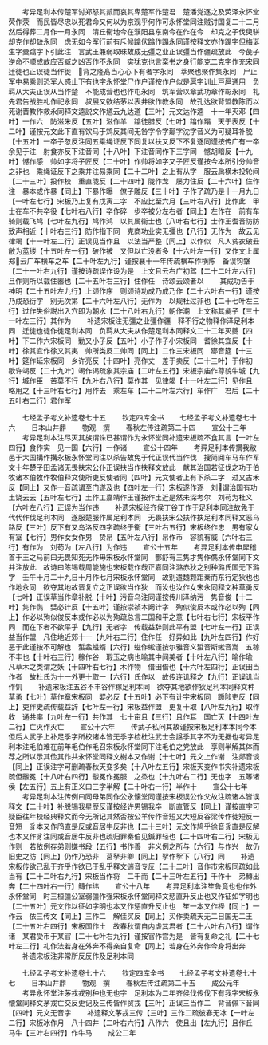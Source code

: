 <!-- { "loadSidebar": true } -->
　　考异足利本传楚军讨郑怒其贰而哀其卑楚军作楚君　楚潘党逐之及荧泽永怀堂荧作荥　而民皆尽忠以死君命又何以为京观乎何作可永怀堂同注贼讨国复二十二月然后得葬二月作一月永同　清丘衞地今在濮阳县东南今在作在今　却克之子伐臾骈却克作却缺永同　虑无如今军行前有斥候蹹伏蹹作蹋永同谨按释文亦作蹋字但梅诞生字彚蹹字下引此注　言武王兼弱取昧故成无彊之业正误彊当作疆疏放此　今彘子逆命不顺成故应否臧之凶否作不永同　实犹克也言栾书之身行能克二克字作充宋同　迁徒也正误徒当作徙　背之隆髙当心心下有者字永同　萃聚也聚作集永同　尸止军中易乘则恐军人惑止下有也字永怀堂尸作户谨按作户似是扈字训止戸扈通用　负羁从大夫正误从当作楚　不能成营也也作屯永同　筑军营以章武功章作彰永同　礼先君告战胜礼作祀永同　叔展又欲结茅以表井欲作教永同　故孔达欲背盟教陈而以死谢晋教作救永同释文逵説文作馗云九达道【三叶】元文达作逵　十一年灭邓【四叶】一作六　防滋朱反【五叶】滋作羊　蹹徒腊反【七叶】蹹作蹋　天于表反【十二叶】谨按元文此下直有饮马于鸩反其间无咎字令字郔字沈字音义为可疑耳补脱【十五叶】一卒子忽反注同五乘绳证反下同复以扶又反下不复逐同谨按传广有一卒余见于注　射食亦反下注音同【十八叶】下注音同作下三字同　憾胡暗反【十九叶】憾作感　帅如字将子匠反【二十叶】作帅将如字又子匠反谨按今本所引分帅音之非也　乘绳证反下之乘并注易乘同【二十二叶】之上有从字　服云扄横木投轮间【二十三叶】投作校　重直陇反【二十四叶】陇作龙　屡力住反【二十六叶】住作注　暴本或作暴【同上】下暴作曝　僚子雕反【三十叶】子作了疏乃是十一月九日【一叶左七行】宋板乃上复有戊寅二字　不应比至六月【三叶右八行】比作此　甲士在车不共卒役【七叶右八行】卒作碎　步卒被分左右者【同上】左作在　前有车骑则载飞鸠【七叶左九行】鸠作鸿　以其属衞士也【八叶右七行】士作王耆音防防致声相近【十叶右三行】防作指下同　克商功业实无彊也【八行】无作为　故云见律竭【十一叶左二行】正误见当作且　以法当严整【同上】以作似　凡人贫衣破丑敝为蓝缕【十五叶左一行】破作被　又但以亡没者多【十六叶左一行】又作文上属　郑云广车横车之车【二十叶左九行】谨按襄十一年传疏横车作横陈　备误钩鞶【二十一叶右九行】谨按诗疏误作设为是　上文且云右广初驾【二十二叶左六行】且作则所以载住器也【二十五叶右三行】住作任　诗颂云颂者以
　　其成功告于神明【二十五叶左九行】上颂作序　则颂诗功成乃成乃作【二十六叶右一行】谨按乃成恐衍字　别无次第【二十六叶左八行】无作为　以规杜过非也【二十七叶左三行】过作失俗説出入穴即为朝水【二十八叶右九行】朝作潮　上文称其彘子【三十一叶左三行】其作为
　　补遗宋板注无彊之业彊作疆　释不行之物释作泽足利本同　迁徒也徒作徙足利本同　负羁从大夫从作楚足利本同释文二十二年灭夔【四叶】下二作六宋板同　勦又小子反【五叶】小子作子小宋板同　耆徐其宜反【十叶】徐其宜作徐又其夷　帅所类反二帅同【同上】二作三宋板同　郔音筵【十三叶】筵作延宋板同　乡许亮反【十四叶】亮作丈　差于卖反【二十三叶】于作初　歇许竭反【二十九叶】竭作谒疏象其宗庙【二叶左五行】宋板宗庙作尊貌牛城【九行】城作臣　苦莫不行【九叶右八行】莫作其　见律竭【十一叶左二行】见作且　略用之【十三叶右七行】用作去　乘左车【二十二叶左六行】车作广　君后【二十五叶右二行】君作军















　　七经孟子考文补遗卷七十五
　　钦定四库全书
　　七经孟子考文补遗卷七十六
　　日本山井鼎
　　物观　撰
　　春秋左传注疏第二十四
　　宣公十三年
　　考异足利本注尽灭其族谓诛已甚谓作为永怀堂同补遗宋板疏不食其言【一叶左四行】食作实　见一国【六行】一作诸
　　宣公十四年
　　考异足利本传搆我敝邑于大国搆作搆永板永怀堂同注以杀告故免于代正误代当作伐　搜简阅车马车作军　文十年楚子田孟诸无畏扶宋公仆正误扶当作抶释文放此　献其治国若征伐之功于伯牧诸本伯牧作牧伯释文使所吏反使者同【四叶】元文使者上有下杀二字　过又古禾反【同上】又作一音疏谓至门遂及也【四叶左一行】宋板遂作逐　刘谓治国有功土饶云云【五叶左七行】土作工嘉靖作王谨按作土近是然未深考尔　刘苟为杜义【六叶左八行】正误为当作违
　　补遗宋板经齐侯丁谷丁作于足利本同注故免于代代作伐足利本同　遂服楚服作属足利本同　无畏扶宋公扶作抶足利本同释文恶乌路反【三叶】反下有又乌洛反四字疏终于衞【三叶右五行】宋板终作忠　男有家女有室【七行】男作女女作男　贽帛【五叶左八行】帛作币　容貌有威【六叶右三行】有作为　刘苟为【左八行】为作违
　　宣公十五年
　　考异足利本传申犀稽首于王之马前曰无畏知死无作毋宋板永怀堂同　酆舒有三隽才隽作儁永怀堂同下文并注放此　故诗曰陈锡载周能施也宋板载作哉正嘉同注潞赤狄之别种潞氏国无下潞字　壬午十月二十九日十月作七月宋板永怀堂同　故别遣魏颗距秦而东行定狄也也作地永同　欲夺其地故晋复立之正误欲当作狄　而汝也汝作女宋永同释文种草勇反【七叶】正误草当作章补脱【十叶】污音乌注同谨按传川泽纳污　隽音俊【十二叶】隽作儁　嬖必计反【十五叶】谨按崇祯本阙计字　殉似俊反本或作必以殉【同上】作必以殉似俊反本或作必以为殉疏总言二国和平之意【七叶右七行】宋板平作同　而在下者不欲平乎【九行】无者字　传载益辞则此平有盟【七叶左一行】正误益当作盟　凡住地近郊十一【九叶右二行】住作任　好异如此【九叶左四行】作好恶于此谨按不可解也　蜤螽螆蝑【六行】螆作蜙谨按尔雅音义蜤音斯蜙音嵩　五稼不丰也【十叶右三行】稼作谷　瑕玉之病也喻其中间美者【十叶左八行】喻作瑜　凡草木之类谓之妖【十四叶右七行】木作物　借田借也【十六叶左四行】正误田当作者　故杜氏为十一外更十取一【六行】氏作以　故传连讥释之【九行】正误讥当作饥
　　补遗宋板注五谷不丰谷作稼足利本同　欲夺其地欲作狄足利本同释文种草勇【七叶】草作章宋板同　嬖必反【十五叶】必下有计字宋板同　踬陟吏反【同上】吏作史疏传载益辞【七叶左一行】宋板益作盟　更复十取【八叶左九行】取作收　通共率【九叶左一行】共作其　七十亩且【三行】且作耳　国亡灭【十四叶左二行】亡灭作灭亡
　　宣公十六年
　　传武子私问其故谨按宋板足利本本同今本但后人武子上补足季字所校诸本皆无季字检杜注武士会諡季其字不为无据也考异足利本注毛伯难在前年毛伯作毛召宋板永怀堂同下注毛伯之党放此　享则半解其体而荐之所以示其俭其作共永怀堂同释文榭本又作谢【十七叶】元文上作谢　注郯音谈【同上】正误注字可删疏春秋天变多矣【十八叶左五行】宋板天变作书灾补遗宋板疏但黻冕【十八叶右四行】黻冕作冕服　之烝也【十九叶右二行】无也字　五等诸侯【左五行】五上有正义曰三字半解【二十叶右一行】半作十
　　宣公十七年
　　考异足利本注传例曰同母弟同作公永懐堂同谨按宋板误公作父故注疏诸本皆误释文【二十叶】补脱锡我星歴反谨按经许男锡我卒　断直管反【同上】谨按直字可疑臣往年校经典释文而今无所记其然否按公羊传作音短又大短反谷梁传作徒短反一音短　豸本又作鸤直是反或音居牛反非也【二十三叶】元文作鸠乎徐音豸直是反解也本又作豸注同或音居牛反非也疏归罪秦伯见鍼罪轻也【二十四叶右二行】宋板见作则　若依例存弟则嫌书段【五行】书作善　非义例之所与【六行】与作兴　故仍旧史之防【同上】仍作乃恐非　莒拏非卿【同上】挐作挐下【八行】同
　　补遗宋板传欲己乱于齐乎作欲已于乱乎释文遄音专反【二十二叶】音作市宋板同疏如此当有【二十二叶右九行】宋板当作将　二千而【二十三叶左五行】千作十　弟鱄出奔【二十四叶右一行】鱄作纬
　　宣公十八年
　　考异足利本注笙鲁竟也也作外永怀堂同　时三桓彊公室弱彊作强宋板永怀堂同释文惩直升反止也又作征如字明也【二十五叶】元文作以征如字明也本又作惩直升反止也　笙一本又作柽【同上】一作云　依三传文【同上】三作二　解佳买反【同上】买作卖疏天无二日国无二王【二十五叶右四行】宋板国作土　故春秋谓自内虐其君者【二十六叶右八行】谓作诸　某君受币于某官【二十七叶右九行】谨按官作宫为是　皆有复命之礼【二十七叶左二行】礼作法若身在外奔不得亲自复命【同上】若身在外奔作今身将出奔
　　补遗宋板注非常所反反作及足利本同




　　七经孟子考文补遗卷七十六
　　钦定四库全书
　　七经孟子考文补遗卷七十七
　　日本山井鼎
　　物观　撰
　　春秋左传注疏第二十五
　　成公元年
　　考异永怀堂注茅戎戎别种也无也字　足利本为二年齐侯伐传伐下有我字宋板永懐堂同释文茅戎亡交反史记及三传皆作贸戎【三叶】正误三当作二　背音佩下音同【四叶】元文无音字
　　补遗释文茅戎三传【三叶】三作二疏彼春无冰【一叶左二行】宋板冰作月　八十四井【二叶右六行】八作六　使且出【左九行】且作丘　马牛【三叶右四行】作牛马
　　成公二年
